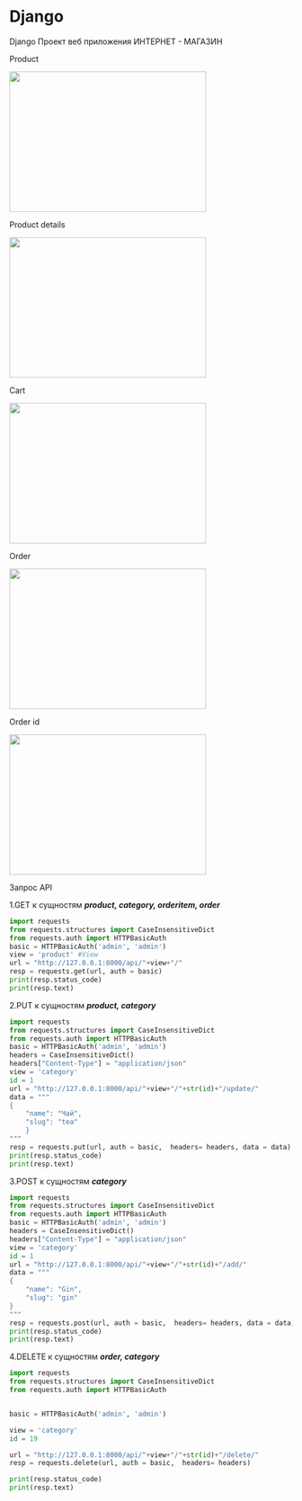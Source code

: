 # Django
Django
Проект веб приложения ИНТЕРНЕТ - МАГАЗИН

Product

 <img src=https://user-images.githubusercontent.com/117024752/212306277-b1c602d7-532c-4f5f-8ca9-4c26a2cb0537.png width=350 height=250>
 
Product details

 <img src=https://user-images.githubusercontent.com/117024752/212307367-22a68f40-cad8-452e-a11c-0966a0779a35.png width=350 height=250>


Cart

<img src=https://user-images.githubusercontent.com/117024752/212308838-74c008a3-e255-4df8-a584-40fd1c108668.png width=350 height=250>


Order 

 <img src=https://user-images.githubusercontent.com/117024752/212309409-616ef878-a561-4758-9ccc-03f02286036c.png width=350 height=250>


Order id

 <img src=https://user-images.githubusercontent.com/117024752/212309533-72c269ff-e537-47cc-a52f-eba167a84218.png width=350 height=250>



Запрос API

 1.GET к сущностям  ***product, category, orderitem, order***
 
``` python
import requests
from requests.structures import CaseInsensitiveDict
from requests.auth import HTTPBasicAuth
basic = HTTPBasicAuth('admin', 'admin')
view = 'product' #View
url = "http://127.0.0.1:8000/api/"+view+"/"
resp = requests.get(url, auth = basic)
print(resp.status_code)
print(resp.text)
```


 2.PUT к сущностям  ***product, category***

``` python
import requests
from requests.structures import CaseInsensitiveDict
from requests.auth import HTTPBasicAuth
basic = HTTPBasicAuth('admin', 'admin')
headers = CaseInsensitiveDict()
headers["Content-Type"] = "application/json"
view = 'category'
id = 1
url = "http://127.0.0.1:8000/api/"+view+"/"+str(id)+"/update/"
data = """
{
    "name": "Чай",
    "slug": "tea"
    }
"""
resp = requests.put(url, auth = basic,  headers= headers, data = data)
print(resp.status_code)
print(resp.text)
```

3.POST к сущностям ***category***

``` python
import requests
from requests.structures import CaseInsensitiveDict
from requests.auth import HTTPBasicAuth
basic = HTTPBasicAuth('admin', 'admin')
headers = CaseInsensitiveDict()
headers["Content-Type"] = "application/json"
view = 'category'
id = 1
url = "http://127.0.0.1:8000/api/"+view+"/"+str(id)+"/add/"
data = """
{
    "name": "Gin",
    "slug": "gin"
}
"""
resp = requests.post(url, auth = basic,  headers= headers, data = data)
print(resp.status_code)
print(resp.text)
```
4.DELETE к сущностям ***order, category***
```python
import requests
from requests.structures import CaseInsensitiveDict
from requests.auth import HTTPBasicAuth


basic = HTTPBasicAuth('admin', 'admin')

view = 'category'
id = 19

url = "http://127.0.0.1:8000/api/"+view+"/"+str(id)+"/delete/"
resp = requests.delete(url, auth = basic,  headers= headers)

print(resp.status_code)
print(resp.text)
```

